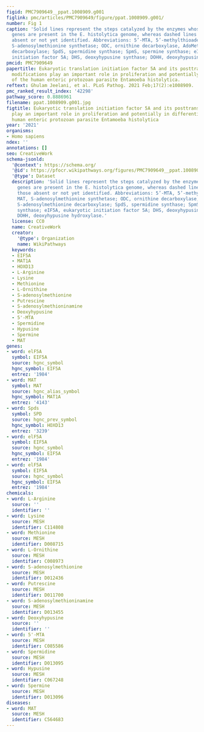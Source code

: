 ```yaml
---
figid: PMC7909649__ppat.1008909.g001
figlink: pmc/articles/PMC7909649/figure/ppat.1008909.g001/
number: Fig 1
caption: 'Solid lines represent the steps catalyzed by the enzymes whose encoding
  genes are present in the E. histolytica genome, whereas dashed lines indicate those
  absent or not yet identified. Abbreviations: 5’-MTA, 5’-methylthioadenosine; MAT,
  S-adenosylmethionine synthetase; ODC, ornithine decarboxylase, AdoMetDC, S-adenosylmethionine
  decarboxylase; SpdS, spermidine synthase; SpmS, spermine synthase; eIF5A, eukaryotic
  initiation factor 5A; DHS, deoxyhypusine synthase; DOHH, deoxyhypusine hydroxylase.'
pmcid: PMC7909649
papertitle: Eukaryotic translation initiation factor 5A and its posttranslational
  modifications play an important role in proliferation and potentially in differentiation
  of the human enteric protozoan parasite Entamoeba histolytica.
reftext: Ghulam Jeelani, et al. PLoS Pathog. 2021 Feb;17(2):e1008909.
pmc_ranked_result_index: '42298'
pathway_score: 0.8886961
filename: ppat.1008909.g001.jpg
figtitle: Eukaryotic translation initiation factor 5A and its posttranslational modifications
  play an important role in proliferation and potentially in differentiation of the
  human enteric protozoan parasite Entamoeba histolytica
year: '2021'
organisms:
- Homo sapiens
ndex: ''
annotations: []
seo: CreativeWork
schema-jsonld:
  '@context': https://schema.org/
  '@id': https://pfocr.wikipathways.org/figures/PMC7909649__ppat.1008909.g001.html
  '@type': Dataset
  description: 'Solid lines represent the steps catalyzed by the enzymes whose encoding
    genes are present in the E. histolytica genome, whereas dashed lines indicate
    those absent or not yet identified. Abbreviations: 5’-MTA, 5’-methylthioadenosine;
    MAT, S-adenosylmethionine synthetase; ODC, ornithine decarboxylase, AdoMetDC,
    S-adenosylmethionine decarboxylase; SpdS, spermidine synthase; SpmS, spermine
    synthase; eIF5A, eukaryotic initiation factor 5A; DHS, deoxyhypusine synthase;
    DOHH, deoxyhypusine hydroxylase.'
  license: CC0
  name: CreativeWork
  creator:
    '@type': Organization
    name: WikiPathways
  keywords:
  - EIF5A
  - MAT1A
  - HOXD13
  - L-Arginine
  - Lysine
  - Methionine
  - L-Ornithine
  - S-adenosylmethionine
  - Putrescine
  - S-adenosylmethioninamine
  - Deoxyhypusine
  - 5'-MTA
  - Spermidine
  - Hypusine
  - Spermine
  - MAT
genes:
- word: elF5A
  symbol: EIF5A
  source: hgnc_symbol
  hgnc_symbol: EIF5A
  entrez: '1984'
- word: МAT
  symbol: MAT
  source: hgnc_alias_symbol
  hgnc_symbol: MAT1A
  entrez: '4143'
- word: Spds
  symbol: SPD
  source: hgnc_prev_symbol
  hgnc_symbol: HOXD13
  entrez: '3239'
- word: elF5A
  symbol: EIF5A
  source: hgnc_symbol
  hgnc_symbol: EIF5A
  entrez: '1984'
- word: elF5A
  symbol: EIF5A
  source: hgnc_symbol
  hgnc_symbol: EIF5A
  entrez: '1984'
chemicals:
- word: L-Arginine
  source: ''
  identifier: ''
- word: Lysine
  source: MESH
  identifier: C114808
- word: Methionine
  source: MESH
  identifier: D008715
- word: L-Ornithine
  source: MESH
  identifier: C008973
- word: S-adenosylmethionine
  source: MESH
  identifier: D012436
- word: Putrescine
  source: MESH
  identifier: D011700
- word: S-adenosylmethioninamine
  source: MESH
  identifier: D013455
- word: Deoxyhypusine
  source: ''
  identifier: ''
- word: 5'-MTA
  source: MESH
  identifier: C085586
- word: Spermidine
  source: MESH
  identifier: D013095
- word: Hypusine
  source: MESH
  identifier: C067248
- word: Spermine
  source: MESH
  identifier: D013096
diseases:
- word: MAT
  source: MESH
  identifier: C564683
---
```

